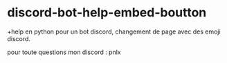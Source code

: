 # discord-bot-help-embed-boutton
+help en python pour un bot discord, changement de page avec des emoji discord.

pour toute questions mon discord : pnlx
